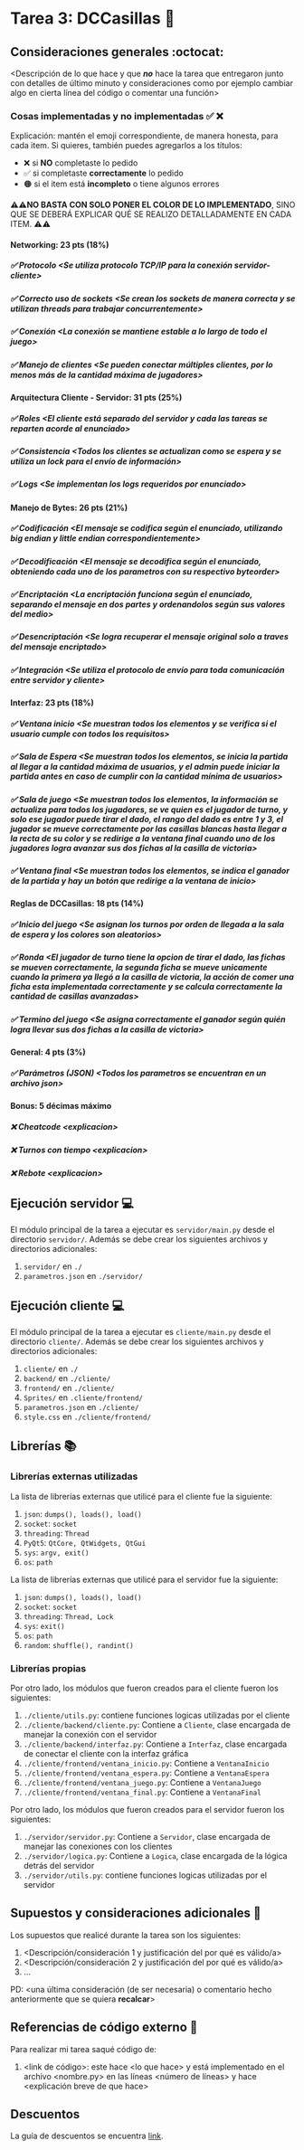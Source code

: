 # Tarea 3: DCCasillas :school_satchel:
## Consideraciones generales :octocat:

<Descripción de lo que hace y que **_no_** hace la tarea que entregaron junto
con detalles de último minuto y consideraciones como por ejemplo cambiar algo
en cierta línea del código o comentar una función>

### Cosas implementadas y no implementadas :white_check_mark: :x:

Explicación: mantén el emoji correspondiente, de manera honesta, para cada item. Si quieres, también puedes agregarlos a los títulos:
- ❌ si **NO** completaste lo pedido
- ✅ si completaste **correctamente** lo pedido
- 🟠 si el item está **incompleto** o tiene algunos errores

**⚠️⚠️NO BASTA CON SOLO PONER EL COLOR DE LO IMPLEMENTADO**,
SINO QUE SE DEBERÁ EXPLICAR QUÉ SE REALIZO DETALLADAMENTE EN CADA ITEM.
⚠️⚠️

#### Networking: 23 pts (18%)
##### ✅ Protocolo <Se utiliza protocolo TCP/IP para la conexión servidor-cliente\>
##### ✅ Correcto uso de sockets <Se crean los sockets de manera correcta y se utilizan threads para trabajar concurrentemente\>
##### ✅ Conexión <La conexión se mantiene estable a lo largo de todo el juego\>
##### ✅ Manejo de clientes <Se pueden conectar múltiples clientes, por lo menos más de la cantidad máxima de jugadores\>
#### Arquitectura Cliente - Servidor: 31 pts (25%)
##### ✅ Roles <El cliente está separado del servidor y cada las tareas se reparten acorde al enunciado\>
##### ✅ Consistencia <Todos los clientes se actualizan como se espera y se utiliza un lock para el envío de información\>
##### ✅ Logs <Se implementan los logs requeridos por enunciado\>
#### Manejo de Bytes: 26 pts (21%)
##### ✅ Codificación <El mensaje se codifica según el enunciado, utilizando big endian y little endian correspondientemente\>
##### ✅ Decodificación <El mensaje se decodifica según el enunciado, obteniendo cada uno de los parametros con su respectivo byteorder\>
##### ✅ Encriptación <La encriptación funciona según el enunciado, separando el mensaje en dos partes y ordenandolos según sus valores del medio\>
##### ✅ Desencriptación <Se logra recuperar el mensaje original solo a traves del mensaje encriptado\>
##### ✅ Integración <Se utiliza el protocolo de envío para toda comunicación entre servidor y cliente\>
#### Interfaz: 23 pts (18%)
##### ✅ Ventana inicio <Se muestran todos los elementos y se verifica si el usuario cumple con todos los requisitos\>
##### ✅ Sala de Espera <Se muestran todos los elementos, se inicia la partida al llegar a la cantidad máxima de usuarios, y el admin puede iniciar la partida antes en caso de cumplir con la cantidad mínima de usuarios\>
##### ✅ Sala de juego <Se muestran todos los elementos, la información se actualiza para todos los jugadores, se ve quien es el jugador de turno, y solo ese jugador puede tirar el dado, el rango del dado es entre 1 y 3, el jugador se mueve correctamente por las casillas blancas hasta llegar a la recta de su color y se redirige a la ventana final cuando uno de los jugadores logra avanzar sus dos fichas al la casilla de victoria\>
##### ✅ Ventana final <Se muestran todos los elementos, se indica el ganador de la partida y hay un botón que redirige a la ventana de inicio\>
#### Reglas de DCCasillas: 18 pts (14%)
##### ✅ Inicio del juego <Se asignan los turnos por orden de llegada a la sala de espera y los colores son aleatorios\>
##### ✅ Ronda <El jugador de turno tiene la opcion de tirar el dado, las fichas se mueven correctamente, la segunda ficha se mueve unicamente cuando la primera ya llegó a la casilla de victoria, la acción de comer una ficha esta implementada correctamente y se calcula correctamente la cantidad de casillas avanzadas\>
##### ✅ Termino del juego <Se asigna correctamente el ganador según quién logra llevar sus dos fichas a la casilla de victoria\>
#### General: 4 pts (3%)
##### ✅ Parámetros (JSON) <Todos los parametros se encuentran en un archivo json\>
#### Bonus: 5 décimas máximo
##### ❌ Cheatcode <explicacion\>
##### ❌ Turnos con tiempo <explicacion\>
##### ❌ Rebote <explicacion\>

## Ejecución servidor :computer:
El módulo principal de la tarea a ejecutar es  ```servidor/main.py``` desde el directorio ```servidor/```. Además se debe crear los siguientes archivos y directorios adicionales:
1. ```servidor/``` en ```./```
2. ```parametros.json``` en ```./servidor/```

## Ejecución cliente :computer:
El módulo principal de la tarea a ejecutar es  ```cliente/main.py``` desde el directorio ```cliente/```. Además se debe crear los siguientes archivos y directorios adicionales:
1. ```cliente/``` en ```./```
2. ```backend/``` en ```./cliente/```
3. ```frontend/``` en ```./cliente/```
4. ```Sprites/``` en ```.cliente/frontend/```
5. ```parametros.json``` en ```./cliente/```
6. ```style.css``` en ```./cliente/frontend/```


## Librerías :books:
### Librerías externas utilizadas
La lista de librerías externas que utilicé para el cliente fue la siguiente:

1. ```json```: ```dumps(), loads(), load()```
2. ```socket```: ```socket```
3. ```threading```: ```Thread```
4. ```PyQt5```: ```QtCore, QtWidgets, QtGui```
5. ```sys```: ```argv, exit()```
6. ```os```: ```path```

La lista de librerías externas que utilicé para el servidor fue la siguiente:

1. ```json```: ```dumps(), loads(), load()```
2. ```socket```: ```socket```
3. ```threading```: ```Thread, Lock```
4. ```sys```: ```exit()```
5. ```os```: ```path```
6. ```random```: ```shuffle(), randint()```

### Librerías propias
Por otro lado, los módulos que fueron creados para el cliente fueron los siguientes:

1. ```./cliente/utils.py```: contiene funciones logicas utilizadas por el cliente
2. ```./cliente/backend/cliente.py```: Contiene a ```Cliente```, clase encargada de manejar la conexión con el servidor
3. ```./cliente/backend/interfaz.py```: Contiene a ```Interfaz```, clase encargada de conectar el cliente con la interfaz gráfica
4. ```./cliente/frontend/ventana_inicio.py```: Contiene a ```VentanaInicio```
5. ```./cliente/frontend/ventana_espera.py```: Contiene a ```VentanaEspera```
6. ```./cliente/frontend/ventana_juego.py```: Contiene a ```VentanaJuego```
7. ```./cliente/frontend/ventana_final.py```: Contiene a ```VentanaFinal```

Por otro lado, los módulos que fueron creados para el servidor fueron los siguientes:

1. ```./servidor/servidor.py```: Contiene a ```Servidor```, clase encargada de manejar las conexiones con los clientes
2. ```./servidor/logica.py```: Contiene a ```Logica```, clase encargada de la lógica detrás del servidor
3. ```./servidor/utils.py```: contiene funciones logicas utilizadas por el servidor

## Supuestos y consideraciones adicionales :thinking:
Los supuestos que realicé durante la tarea son los siguientes:

1. <Descripción/consideración 1 y justificación del por qué es válido/a> 
2. <Descripción/consideración 2 y justificación del por qué es válido/a>
3. ...

PD: <una última consideración (de ser necesaria) o comentario hecho anteriormente que se quiera **recalcar**>

## Referencias de código externo :book:

Para realizar mi tarea saqué código de:
1. \<link de código>: este hace \<lo que hace> y está implementado en el archivo <nombre.py> en las líneas <número de líneas> y hace <explicación breve de que hace>

## Descuentos
La guía de descuentos se encuentra [link](https://github.com/IIC2233/syllabus/blob/main/Tareas/Descuentos.md).
